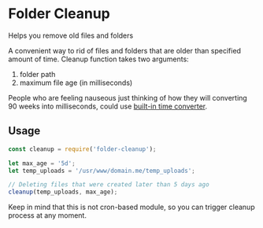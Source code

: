 # Folder Cleanup
Helps you remove old files and folders


A convenient way to rid of files and folders that are older than specified amount of time.
Cleanup function takes two arguments: 
1. folder path
2. maximum file age (in milliseconds)

People who are feeling nauseous just thinking of how they will converting 90 weeks into milliseconds, could use [built-in time converter](https://www.npmjs.com/package/string-to-ms).

## Usage
```javascript
const cleanup = require('folder-cleanup');

let max_age = '5d';
let temp_uploads = '/usr/www/domain.me/temp_uploads';

// Deleting files that were created later than 5 days ago
cleanup(temp_uploads, max_age);
```

Keep in mind that this is not cron-based module, so you can trigger cleanup process at any moment.

